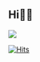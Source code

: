 ## Hi🤚✨

<a href="https://github.com/hyeeee14"><img src="https://hits.seeyoufarm.com/api/count/incr/badge.svg?
url=ttps%3A%2F%2F%2F%2Fgithub.com%2Fhyeeee14&count_bg=%233D9EC8&title_bg=%23555555&icon=&icon_color=%23E7E7E7&title=hits&edge_flat=false)"/></a>

[![Hits](https://hits.seeyoufarm.com/api/count/incr/badge.svg?url=ttps%3A%2F%2F%2F%2Fgithub.com%2Fhyeeee14&count_bg=%233D9EC8&title_bg=%23555555&icon=&icon_color=%23E7E7E7&title=hits&edge_flat=false)](https://hits.seeyoufarm.com)

<!--
**hyeeee14/hyeeee14** is a ✨ _special_ ✨ repository because its `README.md` (this file) appears on your GitHub profile.

Here are some ideas to get you started:

- 🔭 I’m currently working on ...
- 🌱 I’m currently learning ...
- 👯 I’m looking to collaborate on ...
- 🤔 I’m looking for help with ...
- 💬 Ask me about ...
- 📫 How to reach me: ...
- 😄 Pronouns: ...
- ⚡ Fun fact: ...
-->

